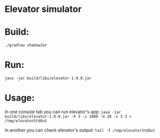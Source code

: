 # Elevator simulator

# Build:
`./gradlew shadowJar`

# Run:
`java -jar build/libs/elevator-1.0.0.jar`

# Usage:
In one console tab you can run elevator's app:
`java -jar build/libs/elevator-1.0.0.jar -h 3 -i 1000 -m 20 -s 3 3 > /tmp/elevatorStdOut`

In another you can check elevator's output:
`tail -f /tmp/elevatorStdOut` 
